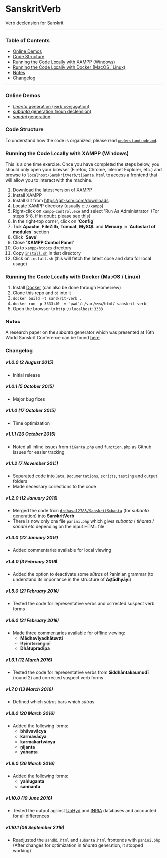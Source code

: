 SanskritVerb
==============

Verb declension for Sanskrit

---

### Table of Contents

- [Online Demos](#online-demos)
- [Code Structure](#code-structure)
- [Running the Code Locally with XAMPP (Windows)](#running-the-code-locally-with-xampp-windows)
- [Running the Code Locally with Docker (MacOS / Linux)](#running-the-code-locally-with-docker-macos--linux)
- [Notes](#notes)
- [Changelog](#changelog)

---

### Online Demos

* [*tiṅanta* generation (verb conjugation)](http://www.sanskritworld.in/sanskrittool/SanskritVerb/tiGanta.html)
* [*subanta* generation (noun declension)](http://www.sanskritworld.in/sanskrittool/subanta.html)
* [*sandhi* generation](http://www.sanskritworld.in/sanskrittool/sandhi.html)

### Code Structure

To understand how the code is organized, please read [`understandcode.md`](https://github.com/drdhaval2785/SanskritVerb/blob/master/Documentations/understandcode.md).

### Running the Code Locally with XAMPP (Windows)

This is a one time exercise. Once you have completed the steps below, you should only open your browser (Firefox, Chrome, Internet Explorer, etc.) and browse to `localhost/SanskritVerb/tiGanta.html` to access a frontend that will allow you to interact with the machine.

1. Download the latest version of [XAMPP](https://www.apachefriends.org/index.html)
2. Install XAMPP
3. Install Git from https://git-scm.com/downloads
4. Locate XAMPP directory (usually `c://xampp`)
5. Right-click on `xampp-control.exe` and select 'Run As Administrator' (For steps 5-8, if in doubt, please see [this](http://stackoverflow.com/questions/20960296/how-to-start-apache-and-mysql-automatically-when-windows-8-comes-up))
6. In the right-top corner, click on '**Config**'
7. Tick **Apache**, **FileZilla**, **Tomcat**, **MySQL** and **Mercury** in '**Autostart of modules**' section
8. Click '**Save**'
9. Close '**XAMPP Control Panel**'
10. Go to `xampp/htdocs` directory
11. Copy [`install.sh`](https://github.com/drdhaval2785/SanskritVerb/blob/master/install.sh) in that directory
12. Click on `install.sh` (this will fetch the latest code and data for local usage)

### Running the Code Locally with Docker (MacOS / Linux)

1. Install [Docker](https://www.docker.com/) (can also be done through Homebrew)
2. Clone this repo and `cd` into it
3. `docker build -t sanskrit-verb .`
4. ``docker run -p 3333:80 -v `pwd`/:/var/www/html/ sanskrit-verb``
5. Open the browser to `http://localhost:3333`

### Notes

A research paper on the *subanta* generator which was presented at 16th World Sanskrit Conference can be found [here](http://www.sanskritworld.in/index/detailview/book_id/prakriyapradarshini).

### Changelog

##### **v1.0.0** (2 August 2015)
* Initial release

##### **v1.0.1** (5 October 2015)
* Major bug fixes

##### **v1.1.0** (17 October 2015)
* Time optimization

##### **v1.1.1** (26 October 2015)
* Noted all inline issues from `tiGanta.php` and `function.php` as Github issues for easier tracking

##### **v1.1.2** (7 November 2015)
* Separated code into `Data`, `Documentations`, `scripts`, `testing` and `output` folders
* Made necessary corrections to the code

##### **v1.2.0** (12 January 2016)
* Merged the code from [`drdhaval2785/SanskritSubanta`](https://github.com/drdhaval2785/SanskritSubanta) (for *subanta* generation) into **SanskritVerb**
* There is now only one file `panini.php` which gives *subanta* / *tiṅanta* / *sandhi* etc depending on the input HTML file

##### **v1.3.0** (22 January 2016)
* Added commentaries available for local viewing

##### **v1.4.0** (3 February 2016)
* Added the option to deactivate some *sūtra*s of Paninian grammar (to understand its importance in the structure of **Aṣṭādhyāyī**)

##### **v1.5.0** (21 February 2016)
* Tested the code for representative verbs and corrected suspect verb forms

##### **v1.6.0** (21 February 2016)
* Made three commentaries available for offline viewing:
    * **Mādhavīyadhātuvtti**
    * **Kṣīrataraṅgiṇī**
    * **Dhātupradīpa**

##### **v1.6.1** (12 March 2016)
* Tested the code for representative verbs from **Siddhāntakaumudī** (round 2) and corrected suspect verb forms

##### **v1.7.0** (13 March 2016)
* Defined which *sūtra*s bars which *sūtra*s

##### **v1.8.0** (20 March 2016)
* Added the following forms:
    * **bhāvavācya**
    * **karmavācya**
    * **karmakartvācya**
    * **ṇijanta**
    * **yaṅanta**

##### **v1.9.0** (26 March 2016)
* Added the following forms:
    * **yaṅluganta**
    * **sannanta**

##### **v1.10.0** (19 June 2016)
* Tested the output against [UoHyd](http://sanskrit.uohyd.ac.in/scl/) and [INRIA](http://sanskrit.inria.fr/DATA/XML/SL_morph.tar.gz) databases and accounted for all differences

##### **v1.10.1** (06 September 2016)
* Readjusted the `sandhi.html` and `subanta.html` frontends with `panini.php` (After changes for optimization in *tiṅanta* generation, it stopped working)
